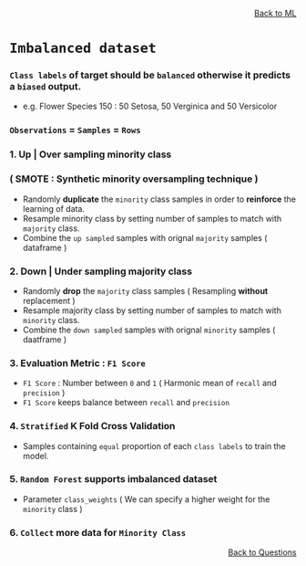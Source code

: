 <p align='right'><a align="right" href="https://github.com/KIRANKUMAR7296/Library/blob/main/Machine%20Learning/Machine%20Learning%20Models.md">Back to ML</a></p>

# `Imbalanced dataset`

### `Class labels` of target should be `balanced` otherwise it predicts a `biased` output.

- e.g. Flower Species 150 : 50 Setosa, 50 Verginica and 50 Versicolor

### `Observations` = `Samples` = `Rows`

### 1. Up | Over sampling minority class 

### ( SMOTE : Synthetic minority oversampling technique )

- Randomly **duplicate** the `minority` class samples in order to **reinforce** the learning of data.
- Resample minority class by setting number of samples to match with `majority` class.
- Combine the `up sampled` samples with orignal `majority` samples ( dataframe )

### 2. Down | Under sampling majority class
- Randomly **drop** the `majority` class samples ( Resampling **without** replacement )
- Resample majority class by setting number of samples to match with `minority` class.
- Combine the `down sampled` samples with orignal `minority` samples ( daatframe )

### 3. Evaluation Metric :  `F1 Score`
- `F1 Score` : Number between `0` and `1` ( Harmonic mean of `recall` and `precision` )
- `F1 Score` keeps balance between `recall` and `precision`

### 4. `Stratified` K Fold Cross Validation

- Samples containing `equal` proportion of each `class labels` to train the model.  

### 5. `Random Forest` supports imbalanced dataset

- Parameter `class_weights` ( We can specify a higher weight for the `minority` class )

### 6. `Collect` more data for `Minority Class`

<p align='right'><a align="right" href="https://github.com/KIRANKUMAR7296/Library/blob/main/Interview.md">Back to Questions</a></p>
